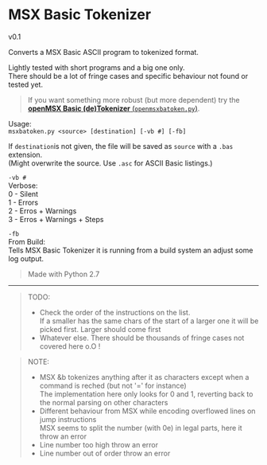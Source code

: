 # MSX Basic Tokenizer  
v0.1  

Converts a MSX Basic ASCII program to tokenized format.  

Lightly tested with short programs and a big one only.  
There should be a lot of fringe cases and specific behaviour not found or tested yet.  

> If you want something more robust (but more dependent) try the [**openMSX Basic (de)Tokenizer** (`openmsxbatoken.py`)](https://github.com/farique1/MSX-Basic-Tokenizer/blob/master/OPENMSXBATOKEN.md).  

Usage:  
`msxbatoken.py <source> [destination] [-vb #] [-fb]`  

If `destination`is not given, the file will be saved as `source` with a `.bas` extension.  
(Might overwrite the source. Use `.asc` for ASCII Basic listings.)  

`-vb #`  
Verbose:  
0 - Silent  
1 - Errors  
2 - Erros + Warnings  
3 - Erros + Warnings + Steps  

`-fb`  
From Build:  
Tells MSX Basic Tokenizer it is running from a build system an adjust some log output.  


> Made with Python 2.7

-------------------------------------  

> TODO:  
> - Check the order of the instructions on the list.  
If a smaller has the same chars of the start of a larger one it will be picked first. Larger should come first  
> - Whatever else. There should be thousands of fringe cases not covered here o.O !  

> NOTE:  
> - MSX &b tokenizes anything after it as characters except when a command is reched (but not '=' for instance)  
The implementation here only looks for 0 and 1, reverting back to the normal parsing on other characters  
> - Different behaviour from MSX while encoding overflowed lines on jump instructions  
MSX seems to split the number (with 0e) in legal parts, here it throw an error  
> - Line number too high throw an error  
> - Line number out of order throw an error  
